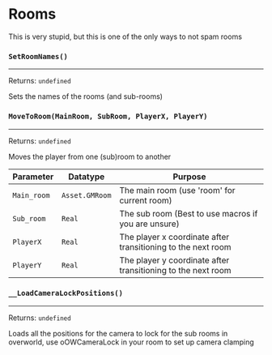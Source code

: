 # Rooms
This is very stupid, but this is one of the only ways to not spam rooms

### `SetRoomNames()`
---
 Returns: `undefined`

Sets the names of the rooms (and sub-rooms)

### `MoveToRoom(MainRoom, SubRoom, PlayerX, PlayerY)`
---
 Returns: `undefined`

Moves the player from one (sub)room to another

| Parameter | Datatype  | Purpose |
|-----------|-----------|---------|
|`Main_room` |`Asset.GMRoom` |The main room (use 'room' for current room) |
|`Sub_room` |`Real` |The sub room (Best to use macros if you are unsure) |
|`PlayerX` |`Real` |The player x coordinate after transitioning to the next room |
|`PlayerY` |`Real` |The player y coordinate after transitioning to the next room |

































### `__LoadCameraLockPositions()`
---
 Returns: `undefined`

Loads all the positions for the camera to lock for the sub rooms in overworld, use oOWCameraLock in your room to set up camera clamping
